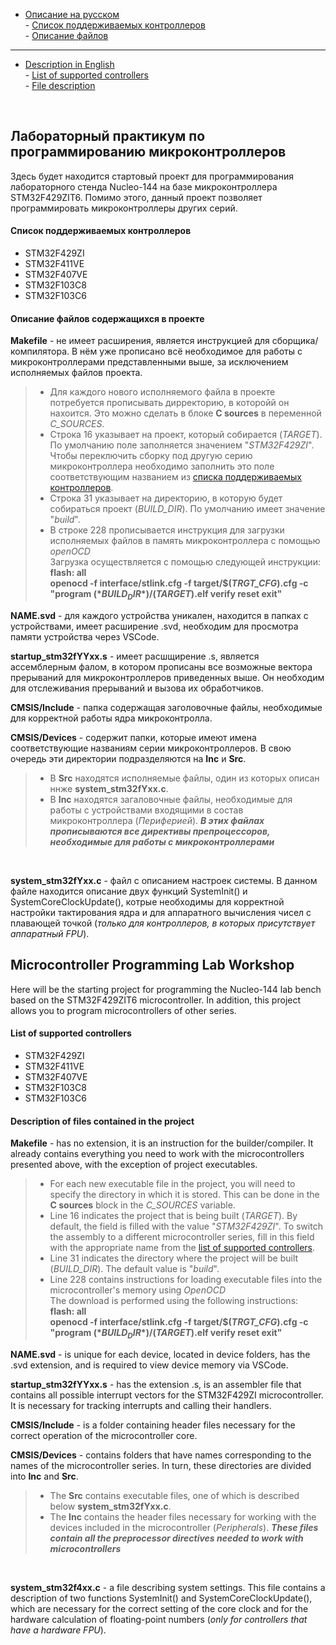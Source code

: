 - [Описание на русском](#ru_description)  
      - [Список поддерживаемых контроллеров](#mk_list_ru)  
      - [Описание файлов](#file_ru_description)
***
- [Description in English](#en_description)  
      - [List of supported controllers](#mk_list_en)  
      - [File description](#file_en_description)  
<br/>

## <a name="ru_description"></a> Лабораторный практикум по программированию микроконтроллеров
Здесь будет находится стартовый проект для программирования лабораторного стенда Nucleo-144 на базе микроконтроллера STM32F429ZIT6. Помимо этого, данный проект позволяет программировать микроконтроллеры других серий.
#### <a name="mk_list_ru"></a> Список поддерживаемых контроллеров
- STM32F429ZI
- STM32F411VE
- STM32F407VE
- STM32F103C8
- STM32F103C6

#### <a name="file_ru_description"></a> Описание файлов содержащихся в проекте  

**Makefile** - не имеет расширения, является инструкцией для сборщика/компилятора. В нём уже прописано всё необходимое для работы с микроконтроллерами представленными выше, за исключением исполняемых файлов проекта. 

> - Для каждого нового исполняемого файла в проекте потребуется прописывать дирректорию, в которойй он нахоится. Это можно сделать в блоке **C sources** в переменной *C_SOURCES*.
> - Строка 16 указывает на проект, который собирается (*TARGET*). По умолчанию поле заполняется значением "*STM32F429ZI*". Чтобы переключить сборку под другую серию микроконтроллера необходимо заполнить это поле соответствующим названием из [списка поддерживаемых контроллеров](#mk_list_ru).
> - Строка 31 указывает на директорию, в которую будет собираться проект (*BUILD_DIR*). По умолчанию имеет значение "*build*".
> - В строке 228 прописывается инструкция для загрузки исполняемых файлов в память микроконтроллера с помощью *openOCD*  
> Загрузка осуществляется с помощью следующей инструкции:  
> **flash: all**  
> **openocd -f interface/stlink.cfg -f target/$(*TRGT_CFG*).cfg -c "program $(*BUILD_DIR*)/$(*TARGET*).elf verify reset exit"**

**NAME.svd** - для каждого устройства уникален, находится в папках с устройствами, имеет расширение .svd, необходим для просмотра памяти устройства через VSCode.

**startup_stm32fYYxx.s** - имеет расшщирение .s, является ассемблерным фалом, в котором прописаны все возможные вектора прерываний для микроконтроллеров приведенных выше. Он необходим для отслеживания прерываний и вызова их обработчиков.  

**CMSIS/Include** - папка содержащая заголовочные файлы, необходимые для корректной работы ядра микроконтролла.

**CMSIS/Devices** - содержит папки, которые имеют имена соответствующие названиям серии микроконтроллеров. В свою очередь эти директории подразделяются на **Inc** и **Src**.<br/> 
> - В **Src** находятся исполняемые файлы, один из которых описан ннже **system_stm32fYxx.c**.<br/>
> - В **Inc** находятся загаловочные файлы, необходимые для работы с устройствами входящими в состав микроконтроллера (*Периферией*). ***В этих файлах прописываются все директивы препроцессоров, необходимые для работы с микроконтроллерами***
<br/>

**system_stm32fYxx.c** - файл с описанием настроек системы. В данном файле находится описание двух функций SystemInit() и SystemCoreClockUpdate(), котрые необходимы для корректной настройки тактирования ядра и для аппаратного вычисления чисел с плавающей точкой (*только для контроллеров, в которых присутствует аппаратный FPU*).

## <a name="en_description"></a> Microcontroller Programming Lab Workshop
Here will be the starting project for programming the Nucleo-144 lab bench based on the STM32F429ZIT6 microcontroller. In addition, this project allows you to program microcontrollers of other series.

#### <a name="mk_list_en"></a> List of supported controllers
- STM32F429ZI
- STM32F411VE
- STM32F407VE
- STM32F103C8
- STM32F103C6

#### <a name="file_en_description"></a> Description of files contained in the project     
**Makefile** - has no extension, it is an instruction for the builder/compiler. It already contains everything you need to work with the microcontrollers presented above, with the exception of project executables. 

> - For each new executable file in the project, you will need to specify the directory in which it is stored. This can be done in the **C sources** block in the *C_SOURCES* variable.
> - Line 16 indicates the project that is being built (*TARGET*). By default, the field is filled with the value "*STM32F429ZI*". To switch the assembly to a different microcontroller series, fill in this field with the appropriate name from the [list of supported controllers](#mk_list_en).
> - Line 31 indicates the directory where the project will be built (*BUILD_DIR*). The default value is "*build*".
> - Line 228 contains instructions for loading executable files into the microcontroller's memory using *OpenOCD*  
> The download is performed using the following instructions:  
> **flash: all**  
> **openocd -f interface/stlink.cfg -f target/$(*TRGT_CFG*).cfg -c "program $(*BUILD_DIR*)/$(*TARGET*).elf verify reset exit"**

**NAME.svd** - is unique for each device, located in device folders, has the .svd extension, and is required to view device memory via VSCode.

**startup_stm32fYYxx.s** - has the extension .s, is an assembler file that contains all possible interrupt vectors for the STM32F429ZI microcontroller. It is necessary for tracking interrupts and calling their handlers.

**CMSIS/Include** - is a folder containing header files necessary for the correct operation of the microcontroller core.

**CMSIS/Devices** - contains folders that have names corresponding to the names of the microcontroller series. In turn, these directories are divided into **Inc** and **Src**.<br/> 
> - The **Src** contains executable files, one of which is described below **system_stm32fYxx.c**.<br/>
> - The **Inc** contains the header files necessary for working with the devices included in the microcontroller (*Peripherals*). ***These files contain all the preprocessor directives needed to work with microcontrollers***
<br/>

**system_stm32f4xx.c** - a file describing system settings. This file contains a description of two functions SystemInit() and SystemCoreClockUpdate(), which are necessary for the correct setting of the core clock and for the hardware calculation of floating-point numbers (*only for controllers that have a hardware FPU*).